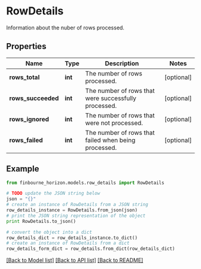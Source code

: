 # RowDetails

Information about the nuber of rows processed.

## Properties
Name | Type | Description | Notes
------------ | ------------- | ------------- | -------------
**rows_total** | **int** | The number of rows processed. | [optional] 
**rows_succeeded** | **int** | The number of rows that were successfully processed. | [optional] 
**rows_ignored** | **int** | The number of rows that were not processed. | [optional] 
**rows_failed** | **int** | The number of rows that failed when being processed. | [optional] 

## Example

```python
from finbourne_horizon.models.row_details import RowDetails

# TODO update the JSON string below
json = "{}"
# create an instance of RowDetails from a JSON string
row_details_instance = RowDetails.from_json(json)
# print the JSON string representation of the object
print RowDetails.to_json()

# convert the object into a dict
row_details_dict = row_details_instance.to_dict()
# create an instance of RowDetails from a dict
row_details_form_dict = row_details.from_dict(row_details_dict)
```
[[Back to Model list]](../README.md#documentation-for-models) [[Back to API list]](../README.md#documentation-for-api-endpoints) [[Back to README]](../README.md)


